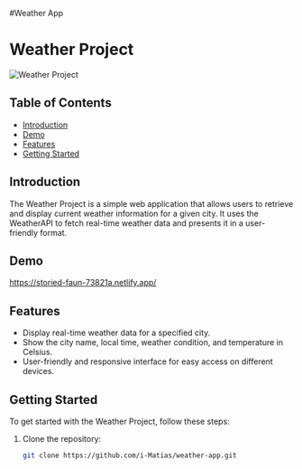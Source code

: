 #Weather App


# Weather Project

![Weather Project](link-to-your-project-logo-or-screenshot.png)

## Table of Contents

- [Introduction](#introduction)
- [Demo](#demo)
- [Features](#features)
- [Getting Started](#getting-started)



## Introduction

The Weather Project is a simple web application that allows users to retrieve and display current weather information for a given city. It uses the WeatherAPI to fetch real-time weather data and presents it in a user-friendly format.

## Demo

<https://storied-faun-73821a.netlify.app/>

## Features

- Display real-time weather data for a specified city.
- Show the city name, local time, weather condition, and temperature in Celsius.
- User-friendly and responsive interface for easy access on different devices.

## Getting Started

To get started with the Weather Project, follow these steps:

1. Clone the repository:

   ```bash
   git clone https://github.com/i-Matias/weather-app.git
